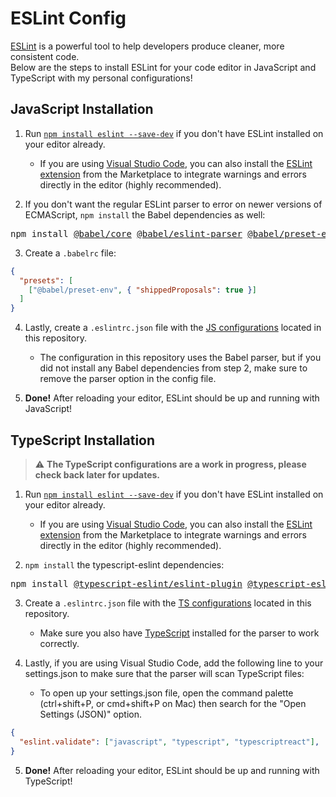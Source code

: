 # ESLint Config

[ESLint](https://eslint.org/) is a powerful tool to help developers produce cleaner, more consistent code.
<br>Below are the steps to install ESLint for your code editor in JavaScript and TypeScript with my personal configurations!

## JavaScript Installation
1. Run [`npm install eslint --save-dev`](https://www.npmjs.com/package/eslint) if you don't have ESLint installed on your editor already.
	- If you are using [Visual Studio Code](https://code.visualstudio.com/), you can also install the [ESLint extension](https://marketplace.visualstudio.com/items?itemName=dbaeumer.vscode-eslint) from the Marketplace to integrate warnings and errors directly in the editor (highly recommended).

2. If you don't want the regular ESLint parser to error on newer versions of ECMAScript, `npm install` the Babel dependencies as well:
<pre>
npm install <a href="https://www.npmjs.com/package/@babel/core">@babel/core</a> <a href="https://www.npmjs.com/package/@babel/eslint-parser">@babel/eslint-parser</a> <a href="https://www.npmjs.com/package/@babel/preset-env">@babel/preset-env</a> --save-dev
</pre>

3. Create a `.babelrc` file:
```json
{
  "presets": [
    ["@babel/preset-env", { "shippedProposals": true }]
  ]
}
```

4. Lastly, create a `.eslintrc.json` file with the [JS configurations](javascript/.eslintrc.json) located in this repository.
	- The configuration in this repository uses the Babel parser, but if you did not install any Babel dependencies from step 2, make sure to remove the parser option in the config file.

5. **Done!** After reloading your editor, ESLint should be up and running with JavaScript!

## TypeScript Installation
> :warning: **The TypeScript configurations are a work in progress, please check back later for updates.**
1. Run [`npm install eslint --save-dev`](https://www.npmjs.com/package/eslint) if you don't have ESLint installed on your editor already.
	- If you are using [Visual Studio Code](https://code.visualstudio.com/), you can also install the [ESLint extension](https://marketplace.visualstudio.com/items?itemName=dbaeumer.vscode-eslint) from the Marketplace to integrate warnings and errors directly in the editor (highly recommended).

2. `npm install` the typescript-eslint dependencies:
<pre>
npm install <a href="https://www.npmjs.com/package/@typescript-eslint/eslint-plugin">@typescript-eslint/eslint-plugin</a> <a href="https://www.npmjs.com/package/@typescript-eslint/parser">@typescript-eslint/parser</a> --save-dev
</pre>

3. Create a `.eslintrc.json` file with the [TS configurations](typescript/.eslintrc.json) located in this repository.
	- Make sure you also have [TypeScript](https://www.npmjs.com/package/typescript) installed for the parser to work correctly.

4. Lastly, if you are using Visual Studio Code, add the following line to your settings.json to make sure that the parser will scan TypeScript files:
	- To open up your settings.json file, open the command palette (ctrl+shift+P, or cmd+shift+P on Mac) then search for the "Open Settings (JSON)" option.
```json
{
  "eslint.validate": ["javascript", "typescript", "typescriptreact"],
}
```

5. **Done!** After reloading your editor, ESLint should be up and running with TypeScript!
